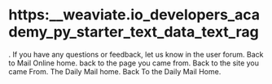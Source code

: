 # https:\_\_weaviate.io_developers_academy_py_starter_text_data_text_rag

. If you have any questions or feedback, let us know in the user forum. Back to Mail Online home. back to the page you came from.  Back to the site you came From.  The Daily Mail home. Back To the Daily Mail Home.
